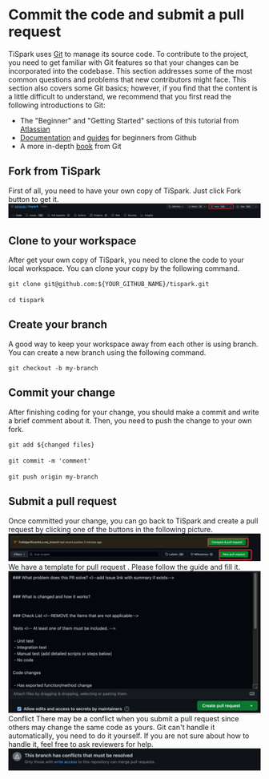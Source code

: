 # Commit the code and submit a pull request
TiSpark uses [Git](https://git-scm.com/) to manage its source code. To contribute to the project, you need to get familiar with Git features so that your changes can be incorporated into the codebase.
This section addresses some of the most common questions and problems that new contributors might face. This section also covers some Git basics; however, if you find that the content is a little difficult to understand, we recommend that you first read the following introductions to Git:
- The "Beginner" and "Getting Started" sections of this tutorial from [Atlassian](https://www.atlassian.com/git/tutorials)
- [Documentation](https://docs.github.com/en/get-started/quickstart/set-up-git) and [guides](https://docs.github.com/cn/get-started/using-git/about-git) for beginners from Github
- A more in-depth [book](https://git-scm.com/book/en/v2/) from Git

## Fork from TiSpark
First of all, you need to have your own copy of TiSpark. Just click Fork button to get it.
![frok](pics/fork.png)

## Clone to your workspace
After get your own copy of TiSpark, you need to clone the code to your local workspace.
You can clone your copy by the following command.
```
git clone git@github.com:${YOUR_GITHUB_NAME}/tispark.git

cd tispark
```

## Create your branch
A good way to keep your workspace away from each other is using branch. 
You can create a new branch using the following command.
```
git checkout -b my-branch
```

## Commit your change
After finishing coding for your change, you should make a commit and write a brief comment about it. Then, you need to  push the change to your own fork.
```
git add ${changed files}

git commit -m 'comment'

git push origin my-branch
```

## Submit a pull request
Once committed your change, you can go back to TiSpark and create a pull request by clicking one of the buttons in the following picture.
![pr](pics/pr.png)
We have a template for pull request . Please follow the guide and fill it.
![pr template](pics/pr_templete.png)
Conflict
There may be a conflict when you submit a pull request since others may change the same code as yours. Git can't handle it automatically, you need to do it yourself. If you are not sure about how to handle it, feel free to ask reviewers for help.
![conflict](pics/conflict.png)
